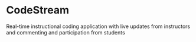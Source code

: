 # CodeStream
Real-time instructional coding application with live updates from instructors and commenting and participation from students
